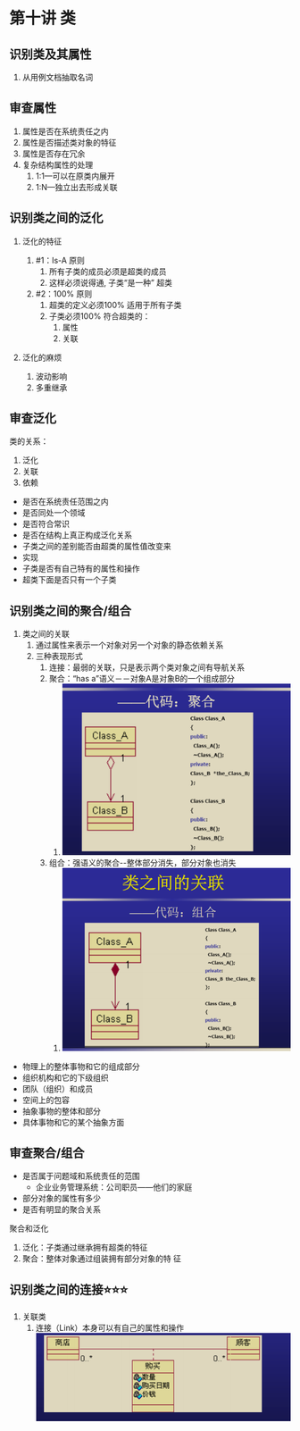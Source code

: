 # 第十讲 类

## 识别类及其属性

1. 从用例文档抽取名词

## 审查属性

1. 属性是否在系统责任之内
2. 属性是否描述类对象的特征
3. 属性是否存在冗余
4. 复杂结构属性的处理
   1. 1:1—可以在原类内展开
   2. 1:N—独立出去形成关联

## 识别类之间的泛化

1. 泛化的特征
   1. #1：Is-A 原则
      1. 所有子类的成员必须是超类的成员
      2. 这样必须说得通, 子类“是一种” 超类
   2. #2：100% 原则
      1. 超类的定义必须100% 适用于所有子类
      2. 子类必须100% 符合超类的：
         1. 属性
         2. 关联

2. 泛化的麻烦
   1. 波动影响
   2. 多重继承

## 审查泛化

类的关系：

1. 泛化
2. 关联
3. 依赖

- 是否在系统责任范围之内
- 是否同处一个领域
- 是否符合常识
- 是否在结构上真正构成泛化关系
- 子类之间的差别能否由超类的属性值改变来
- 实现
- 子类是否有自己特有的属性和操作
- 超类下面是否只有一个子类

## 识别类之间的聚合/组合

1. 类之间的关联
   1. 通过属性来表示一个对象对另一个对象的静态依赖关系
   2. 三种表现形式
      1. 连接：最弱的关联，只是表示两个类对象之间有导航关系
      2. 聚合：“has a”语义－－对象A是对象B的一个组成部分
         1. ![20220612180341](https://raw.githubusercontent.com/Logible/Image/main/note_image/20220612180341.png)
      3. 组合：强语义的聚合--整体部分消失，部分对象也消失
         1. ![20220612180331](https://raw.githubusercontent.com/Logible/Image/main/note_image/20220612180331.png)

- 物理上的整体事物和它的组成部分
- 组织机构和它的下级组织
- 团队（组织）和成员
- 空间上的包容
- 抽象事物的整体和部分
- 具体事物和它的某个抽象方面

## 审查聚合/组合

- 是否属于问题域和系统责任的范围
  - 企业业务管理系统：公司职员——他们的家庭
- 部分对象的属性有多少
- 是否有明显的聚合关系

聚合和泛化

1. 泛化：子类通过继承拥有超类的特征
2. 聚合：整体对象通过组装拥有部分对象的特
征

## 识别类之间的连接⭐⭐⭐

1. 关联类
   1. 连接（Link）本身可以有自己的属性和操作![20220612194847](https://raw.githubusercontent.com/Logible/Image/main/note_image/20220612194847.png)
